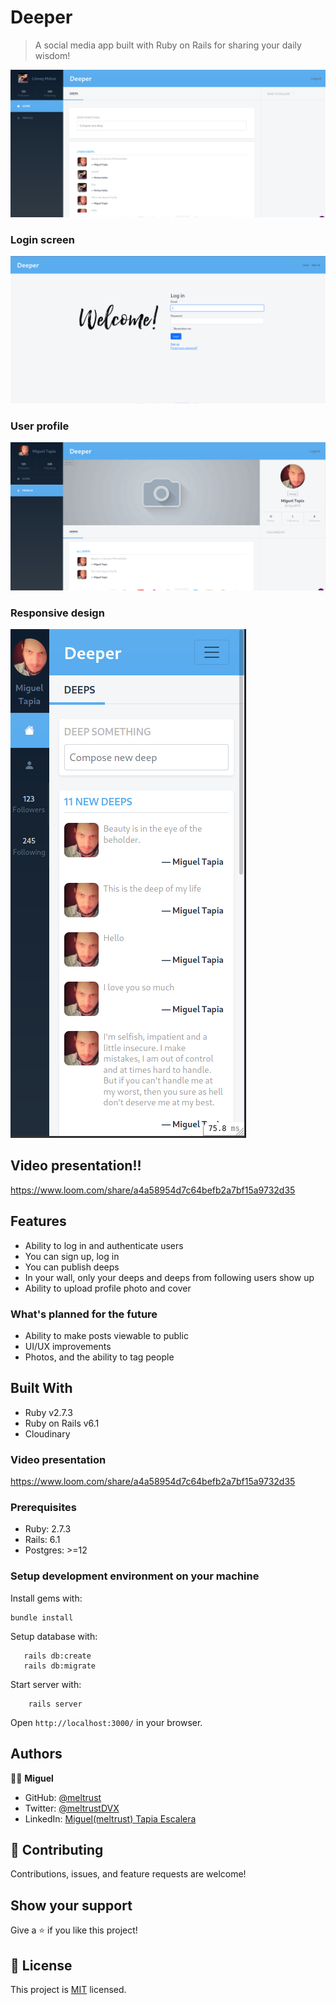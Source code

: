 # Deeper

> A social media app built with Ruby on Rails for sharing your daily wisdom!

![SCREENSHOT](app/assets/images/home.png)

### Login screen 

![SCREENSHOT](app/assets/images/login.png)

### User profile

![SCREENSHOT](app/assets/images/profilescreen.png)

### Responsive design

![SCREENSHOT](app/assets/images/responsive.png)

## Video presentation!!

https://www.loom.com/share/a4a58954d7c64befb2a7bf15a9732d35

## Features

- Ability to log in and authenticate users
- You can sign up, log in
- You can publish deeps
- In your wall, only your deeps and deeps from following users show up
- Ability to upload profile photo and cover

### What's planned for the future


- Ability to make posts viewable to public
- UI/UX improvements
- Photos, and the ability to tag people


## Built With

- Ruby v2.7.3
- Ruby on Rails v6.1
- Cloudinary


### Video presentation

https://www.loom.com/share/a4a58954d7c64befb2a7bf15a9732d35


### Prerequisites

- Ruby: 2.7.3
- Rails: 6.1
- Postgres: >=12

### Setup development environment on your machine

Install gems with:

```
bundle install
```

Setup database with:

```
   rails db:create
   rails db:migrate
```

Start server with:

```
    rails server
```
Open `http://localhost:3000/` in your browser.




## Authors

🧑‍💻 **Miguel**
- GitHub: [@meltrust](https://github.com/meltrust)
- Twitter: [@meltrustDVX](https://twitter.com/meltrustDVX)
- LinkedIn: [Miguel(meltrust) Tapia Escalera](https://www.linkedin.com/in/meltrust/)

## 🤝 Contributing
Contributions, issues, and feature requests are welcome!

## Show your support
Give a ⭐️ if you like this project!


## 📝 License

This project is [MIT](LICENSE) licensed.
